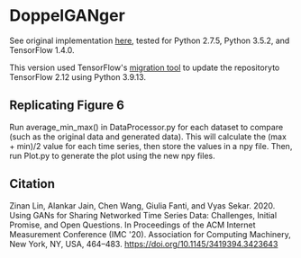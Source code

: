 # DoppelGANger
See original implementation [here](https://github.com/fjxmlzn/DoppelGANger), tested for Python 2.7.5, Python 3.5.2, and TensorFlow 1.4.0.

This version used TensorFlow's [migration tool](https://www.tensorflow.org/guide/migrate) to update the repositoryto TensorFlow 2.12 using Python 3.9.13.

## Replicating Figure 6
Run average_min_max() in DataProcessor.py for each dataset to compare (such as the original data and generated data). This will calculate the (max + min)/2 value for each time series, then store the values in a npy file. Then, run Plot.py to generate the plot using the new npy files.

## Citation
Zinan Lin, Alankar Jain, Chen Wang, Giulia Fanti, and Vyas Sekar. 2020. Using GANs for Sharing Networked Time Series Data: Challenges, Initial Promise, and Open Questions. In Proceedings of the ACM Internet Measurement Conference (IMC '20). Association for Computing Machinery, New York, NY, USA, 464–483. https://doi.org/10.1145/3419394.3423643
